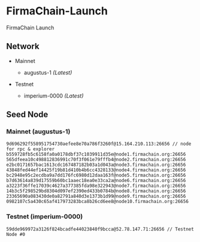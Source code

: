 # FirmaChain-Launch
FirmaChain Launch

## Network
- Mainnet
  - augustus-1  *(Latest)*
    
- Testnet
  - imperium-0000  *(Latest)*


## Seed Node
### Mainnet (augustus-1)
```
9d696292f558951754730aefee8e70a786f3260f@15.164.210.113:26656 // node for rpc & explorer 
b559728fb5c6158fa0a0178dbf37c1039911d35e@node1.firmachain.org:26656
565dfeea10c498812836991c70f3f061e79fffb4@node2.firmachain.org:26656
e2bc0171657bac1613cdc167487182b03a1d043a@node3.firmachain.org:26656
43848fed44ef14425f19b81d410b4b6cc4328133@node4.firmachain.org:26656
bc2948e95c2ecdba9a7dd176fc6980d12daa163f@node5.firmachain.org:26656
b7d63614a839d17559b60bc1aaec18ea0e33ca2a@node6.firmachain.org:26656
a3223f36ffe17039c4627a377385fda98e322943@node7.firmachain.org:26656
14b3c5f298529bd8304d097ef2390ed433b0784b@node8.firmachain.org:26656
23365690a083430de0a82791a840d3e1373b1d99@node9.firmachain.org:26656
0982107c5a430c65af417973283bca8b26cd6ee8@node10.firmachain.org:26656
```

### Testnet (imperium-0000)
```
59dde969972a3126f824bcadfe44023840f9bcca@52.78.147.71:26656 // Testnet Node #0
```
